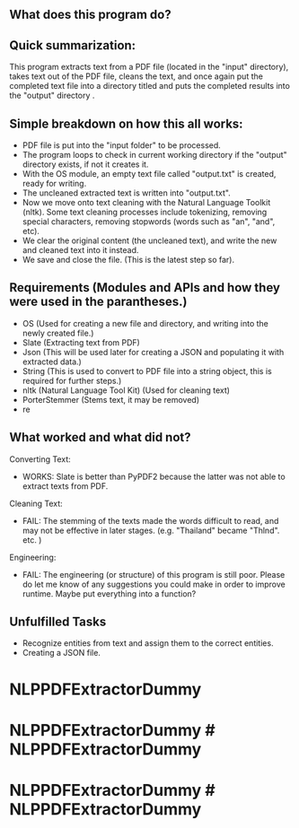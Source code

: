 What does this program do?
------------------

Quick summarization:
------------------

This program extracts text from a PDF file (located in the "input" directory), takes text out of the PDF file, cleans the text, and once again put the completed text file into a directory titled and puts the completed results into the "output" directory . 

Simple breakdown on how this all works:
------------------

- PDF file is put into the "input folder" to be processed. 
- The program loops to check in current working directory if the "output" directory exists, if not it creates it. 
- With the OS module, an empty text file called "output.txt" is created, ready for writing. 
- The uncleaned extracted text is written into "output.txt". 
- Now we move onto text cleaning with the Natural Language Toolkit (nltk). Some text cleaning processes include tokenizing, removing special characters, removing stopwords (words such as "an", "and", etc).
- We clear the original content (the uncleaned text), and write the new and cleaned text into it instead.
- We save and close the file. (This is the latest step so far). 


Requirements (Modules and APIs and how they were used in the parantheses.)
------------------

- OS (Used for creating a new file and directory, and writing into the newly created file.)
- Slate (Extracting text from PDF)
- Json (This will be used later for creating a JSON and populating it with extracted data.)
- String (This is used to convert to PDF file into a string object, this is required for further steps.)
- nltk (Natural Language Tool Kit) (Used for cleaning text)
- PorterStemmer (Stems text, it may be removed)
- re 

What worked and what did not?
------------------

Converting Text:
- WORKS: Slate is better than PyPDF2 because the latter was not able to extract texts from PDF. 

Cleaning Text: 
- FAIL: The stemming of the texts made the words difficult to read, and may not be effective in later stages. (e.g. "Thailand" became "Thlnd". etc. )

Engineering:
- FAIL: The engineering (or structure) of this program is still poor. Please do let me know of any suggestions you could make in order to improve runtime. Maybe put everything into a function? 

Unfulfilled Tasks
------------------
- Recognize entities from text and assign them to the correct entities. 
- Creating a JSON file. 

# NLPPDFExtractorDummy
# NLPPDFExtractorDummy # NLPPDFExtractorDummy
# NLPPDFExtractorDummy # NLPPDFExtractorDummy
